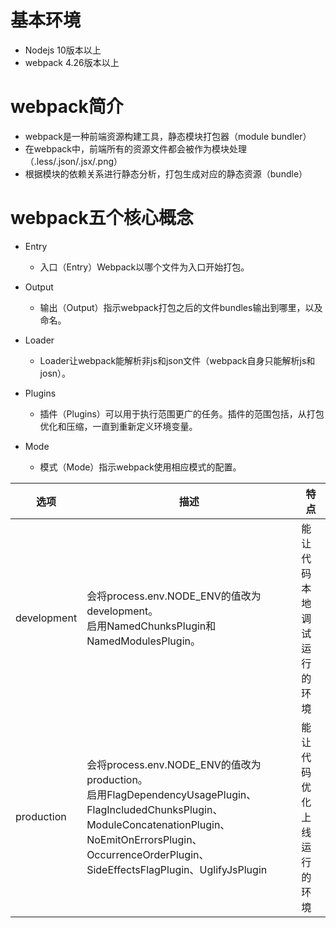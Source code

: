 # 基本环境

+ Nodejs 10版本以上
 + webpack 4.26版本以上

# webpack简介

+ webpack是一种前端资源构建工具，静态模块打包器（module bundler）
+ 在webpack中，前端所有的资源文件都会被作为模块处理（.less/.json/.jsx/.png）
 + 根据模块的依赖关系进行静态分析，打包生成对应的静态资源（bundle）

# webpack五个核心概念

+ Entry
  + 入口（Entry）Webpack以哪个文件为入口开始打包。

+ Output
  + 输出（Output）指示webpack打包之后的文件bundles输出到哪里，以及命名。

+ Loader
  + Loader让webpack能解析非js和json文件（webpack自身只能解析js和josn）。

+ Plugins
  + 插件（Plugins）可以用于执行范围更广的任务。插件的范围包括，从打包优化和压缩，一直到重新定义环境变量。

+ Mode
  + 模式（Mode）指示webpack使用相应模式的配置。

|         选项       |                                     描述                               |               特点                |
|------------|-----------------------------------------|--------------------|
| development | 会将process.env.NODE_ENV的值改为development。</br> 启用NamedChunksPlugin和NamedModulesPlugin。 | 能让代码本地调试运行的环境 |
| production | 会将process.env.NODE_ENV的值改为production。</br> 启用FlagDependencyUsagePlugin、FlagIncludedChunksPlugin、ModuleConcatenationPlugin、NoEmitOnErrorsPlugin、OccurrenceOrderPlugin、SideEffectsFlagPlugin、UglifyJsPlugin | 能让代码优化上线运行的环境 |
